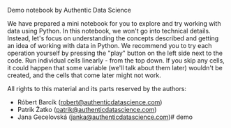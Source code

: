 Demo notebook by Authentic Data Science

We have prepared a mini notebook for you to explore and try working with data using Python. In this notebook, we won't go into technical details. Instead, let's focus on understanding the concepts described and getting an idea of working with data in Python.
We recommend you to try each operation yourself by pressing the "play" button on the left side next to the code.
Run individual cells linearly - from the top down. If you skip any cells, it could happen that some variable (we'll talk about them later) wouldn't be created, and the cells that come later might not work.



All rights to this material and its parts reserved by the authors:
- Róbert Barcík (robert@authenticdatascience.com) 
- Patrik Žatko (patrik@authenticdatascience.com)
- Jana Gecelovská (janka@authenticdatascience.com)# demo
